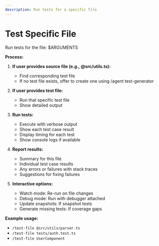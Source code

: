 ```yaml
---
description: Run tests for a specific file
---
```


# Test Specific File

Run tests for the file: $ARGUMENTS

**Process:**

1. **If user provides source file (e.g., @src/utils.ts):**
   - Find corresponding test file
   - If no test file exists, offer to create one using /agent test-generator

2. **If user provides test file:**
   - Run that specific test file
   - Show detailed output

3. **Run tests:**
   - Execute with verbose output
   - Show each test case result
   - Display timing for each test
   - Show console logs if available

4. **Report results:**
   - Summary for this file
   - Individual test case results
   - Any errors or failures with stack traces
   - Suggestions for fixing failures

5. **Interactive options:**
   - Watch mode: Re-run on file changes
   - Debug mode: Run with debugger attached
   - Update snapshots: If snapshot tests
   - Generate missing tests: If coverage gaps

**Example usage:**
- `/test-file @src/utils/parser.ts`
- `/test-file tests/auth.test.ts`
- `/test-file UserComponent`
